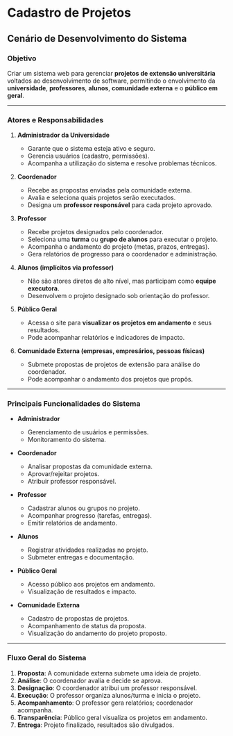# Cadastro de Projetos

## Cenário de Desenvolvimento do Sistema

### Objetivo

Criar um sistema web para gerenciar **projetos de extensão universitária** voltados ao desenvolvimento de software, permitindo o envolvimento da **universidade**, **professores**, **alunos**, **comunidade externa** e o **público em geral**.

---

### Atores e Responsabilidades

1. **Administrador da Universidade**

   * Garante que o sistema esteja ativo e seguro.
   * Gerencia usuários (cadastro, permissões).
   * Acompanha a utilização do sistema e resolve problemas técnicos.

2. **Coordenador**

   * Recebe as propostas enviadas pela comunidade externa.
   * Avalia e seleciona quais projetos serão executados.
   * Designa um **professor responsável** para cada projeto aprovado.

3. **Professor**

   * Recebe projetos designados pelo coordenador.
   * Seleciona uma **turma** ou **grupo de alunos** para executar o projeto.
   * Acompanha o andamento do projeto (metas, prazos, entregas).
   * Gera relatórios de progresso para o coordenador e administração.

4. **Alunos (implícitos via professor)**

   * Não são atores diretos de alto nível, mas participam como **equipe executora**.
   * Desenvolvem o projeto designado sob orientação do professor.

5. **Público Geral**

   * Acessa o site para **visualizar os projetos em andamento** e seus resultados.
   * Pode acompanhar relatórios e indicadores de impacto.

6. **Comunidade Externa (empresas, empresários, pessoas físicas)**

   * Submete propostas de projetos de extensão para análise do coordenador.
   * Pode acompanhar o andamento dos projetos que propôs.

---

### Principais Funcionalidades do Sistema

* **Administrador**

  * Gerenciamento de usuários e permissões.
  * Monitoramento do sistema.

* **Coordenador**

  * Analisar propostas da comunidade externa.
  * Aprovar/rejeitar projetos.
  * Atribuir professor responsável.

* **Professor**

  * Cadastrar alunos ou grupos no projeto.
  * Acompanhar progresso (tarefas, entregas).
  * Emitir relatórios de andamento.

* **Alunos**

  * Registrar atividades realizadas no projeto.
  * Submeter entregas e documentação.

* **Público Geral**

  * Acesso público aos projetos em andamento.
  * Visualização de resultados e impacto.

* **Comunidade Externa**

  * Cadastro de propostas de projetos.
  * Acompanhamento de status da proposta.
  * Visualização do andamento do projeto proposto.

---

### Fluxo Geral do Sistema

1. **Proposta**: A comunidade externa submete uma ideia de projeto.
2. **Análise**: O coordenador avalia e decide se aprova.
3. **Designação**: O coordenador atribui um professor responsável.
4. **Execução**: O professor organiza alunos/turma e inicia o projeto.
5. **Acompanhamento**: O professor gera relatórios; coordenador acompanha.
6. **Transparência**: Público geral visualiza os projetos em andamento.
7. **Entrega**: Projeto finalizado, resultados são divulgados.

